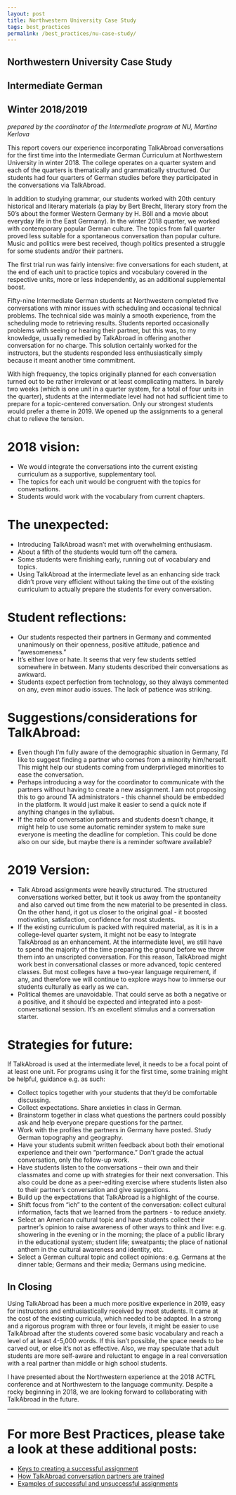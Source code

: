 ```yaml
---
layout: post
title: Northwestern University Case Study
tags: best_practices
permalink: /best_practices/nu-case-study/
---
```


## Northwestern University Case Study
## Intermediate German
## Winter 2018/2019
*prepared by the coordinator of the Intermediate program at NU, Martina Kerlova*

This report covers our experience incorporating TalkAbroad conversations for the first time into the Intermediate German Curriculum at Northwestern University in winter 2018. The college operates on a quarter system and each of the quarters is thematically and grammatically structured. Our students had four quarters of German studies before they participated in the conversations via TalkAbroad.

In addition to studying grammar, our students worked with 20th century historical and literary materials (a play by Bert Brecht, literary story from the 50’s about the former Western Germany by H. Böll and a movie about everyday life in the East Germany). In the winter 2018 quarter, we worked with contemporary popular German culture. The topics from fall quarter proved less suitable for a spontaneous conversation than popular culture. Music and politics were best received, though politics presented a struggle for some students and/or their partners.

The first trial run was fairly intensive: five conversations for each student, at the end of each unit to practice topics and vocabulary covered in the respective units, more or less independently, as an additional supplemental boost.
 
Fifty-nine Intermediate German students at Northwestern completed five conversations with minor issues with scheduling and occasional technical problems. The technical side was mainly a smooth experience, from the scheduling mode to retrieving results. Students reported occasionally problems with seeing or hearing their partner, but this was, to my knowledge, usually remedied by TalkAbroad in offering another conversation for no charge. This solution certainly worked for the instructors, but the students responded less enthusiastically simply because it meant another time commitment.
 
With high frequency, the topics originally planned for each conversation turned out to be rather irrelevant or at least complicating matters. In barely two weeks (which is one unit in a quarter system, for a total of four units in the quarter), students at the intermediate level had not had sufficient time to prepare for a topic-centered conversation. Only our strongest students would prefer a theme in 2019. We opened up the assignments to a general chat to relieve the tension. 

# 2018 vision:
- We would integrate the conversations into the current existing curriculum as a supportive, supplementary tool. 
- The topics for each unit would be congruent with the topics for conversations.
- Students would work with the vocabulary from current chapters.

# The unexpected:
- Introducing TalkAbroad wasn’t met with overwhelming enthusiasm.
- About a fifth of the students would turn off the camera. 
- Some students were finishing early, running out of vocabulary and topics.
- Using TalkAbroad at the intermediate level as an enhancing side track didn’t prove very efficient without taking the time out of the existing curriculum to actually prepare the students for every conversation. 

# Student reflections:
- Our students respected their partners in Germany and commented unanimously on their openness, positive attitude, patience and “awesomeness.”
- It’s either love or hate. It seems that very few students settled somewhere in between. Many students described their conversations as awkward.
- Students expect perfection from technology, so they always commented on any, even minor audio issues. The lack of patience was striking.

# Suggestions/considerations for TalkAbroad:
- Even though I’m fully aware of the demographic situation in Germany, I’d like to suggest finding a partner who comes from a minority him/herself. This might help our students coming from underprivileged minorities to ease the conversation. 
- Perhaps introducing a way for the coordinator to communicate with the partners without having to create a new assignment. I am not proposing this to go around TA administrators - this channel should be embedded in the platform. It would just make it easier to send a quick note if anything changes in the syllabus.
- If the ratio of conversation partners and students doesn’t change, it might help to use some automatic reminder system to make sure everyone is meeting the deadline for completion. This could be done also on our side, but maybe there is a reminder software available?

# 2019 Version:
- Talk Abroad assignments were heavily structured. The structured conversations worked better, but it took us away from the spontaneity and also carved out time from the new material to be presented in class. On the other hand, it got us closer to the original goal - it boosted motivation, satisfaction, confidence for most students.
- If the existing curriculum is packed with required material, as it is in a college-level quarter system, it might not be easy to Integrate TalkAbroad as an enhancement. At the intermediate level, we still have to spend the majority of the time preparing the ground before we throw them into an unscripted conversation. For this reason, TalkAbroad might work best in conversational classes or more advanced, topic centered classes. But most colleges have a two-year language requirement, if any, and therefore we will continue to explore ways how to immerse our students culturally as early as we can.
- Political themes are unavoidable. That could serve as both a negative or a positive, and it should be expected and integrated into a post-conversational session. It’s an excellent stimulus and a conversation starter.

# Strategies for future:
If TalkAbroad is used at the intermediate level, it needs to be a focal point of at least one unit. For programs using it for the first time, some training might be helpful, guidance e.g. as such:
- Collect topics together with your students that they’d be comfortable discussing.
- Collect expectations. Share anxieties in class in German. 
- Brainstorm together in class what questions the partners could possibly ask and help everyone prepare questions for the partner.
- Work with the profiles the partners in Germany have posted. Study German topography and geography.
- Have your students submit written feedback about both their emotional experience and their own “performance.” Don’t grade the actual conversation, only the follow-up work.
- Have students listen to the conversations – their own and their classmates and come up with strategies for their next conversation. This also could be done as a peer-editing exercise where students listen also to their partner’s conversation and give suggestions.
- Build up the expectations that TalkAbroad is a highlight of the course.
- Shift focus from “ich” to the content of the conversation: collect cultural information, facts that we learned from the partners - to reduce anxiety.
- Select an American cultural topic and have students collect their partner’s opinion to raise awareness of other ways to think and live: e.g. showering in the evening or in the morning; the place of a public library in the educational system; student life; sweatpants; the place of national anthem in the cultural awareness and identity, etc.
- Select a German cultural topic and collect opinions: e.g. Germans at the dinner table; Germans and their media; Germans using medicine.

## In Closing
Using TalkAbroad has been a much more positive experience in 2019, easy for instructors and enthusiastically received by most students. It came at the cost of the existing curricula, which needed to be adapted. In a strong and a rigorous program with three or four levels, it might be easier to use TalkAbroad after the students covered some basic vocabulary and reach a level of at least 4-5,000 words. If this isn’t possible, the space needs to be carved out, or else it’s not as effective. Also, we may speculate that adult students are more self-aware and reluctant to engage in a real conversation with a real partner than middle or high school students.

I have presented about the Northwestern experience at the 2018 ACTFL conference and at Northwestern to the language community. Despite a rocky beginning in 2018, we are looking forward to collaborating with TalkAbroad in the future.

---
# For more Best Practices, please take a look at these additional posts:
- [Keys to creating a successful assignment](/best_practices/keys-to-a-successful-assignment/)
- [How TalkAbroad conversation partners are trained](/best_practices/how-convo-partners-are-trained/)
- [Examples of successful and unsuccessful assignments](/best_practices/sample-assignments/)
